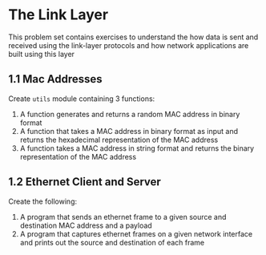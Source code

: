 # The Link Layer

This problem set contains exercises to understand the how data is sent and received using the link-layer protocols and how network applications are built using this layer

## 1.1 Mac Addresses

Create `utils` module containing 3 functions:

1. A function generates and returns a random MAC address in binary format
2. A function that takes a MAC address in binary format as input and returns the hexadecimal representation of the MAC address
3. A function takes a MAC address in string format and returns the binary representation of the MAC address

## 1.2 Ethernet Client and Server

Create the following:

1. A program that sends an ethernet frame to a given source and destination MAC address and a payload
2. A program that captures ethernet frames on a given network interface and prints out the source and destination of each frame
